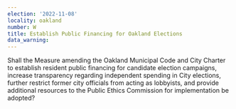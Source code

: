 ```yaml
---
election: '2022-11-08'
locality: oakland
number: W
title: Establish Public Financing for Oakland Elections
data_warning:
---
```

Shall the Measure amending the Oakland Municipal Code and City Charter to establish resident public financing for candidate election campaigns, increase transparency regarding independent spending in City elections, further restrict former city officials from acting as lobbyists, and provide additional resources to the Public Ethics Commission for implementation be adopted?
